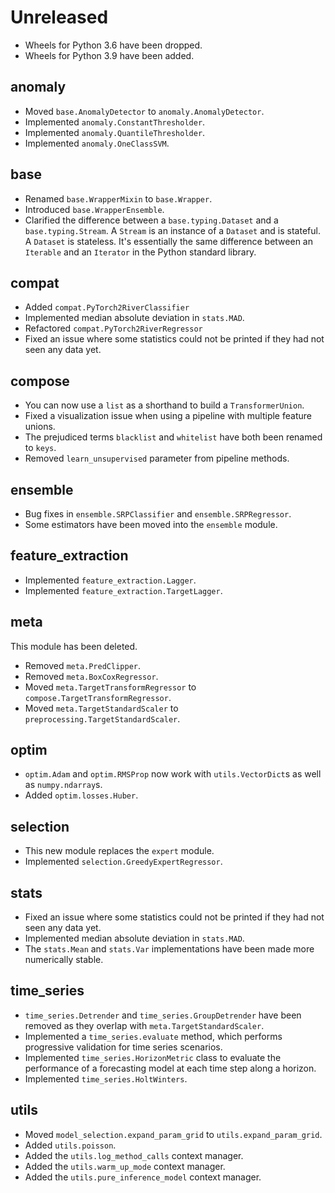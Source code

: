 # Unreleased

- Wheels for Python 3.6 have been dropped.
- Wheels for Python 3.9 have been added.

## anomaly

- Moved `base.AnomalyDetector` to `anomaly.AnomalyDetector`.
- Implemented `anomaly.ConstantThresholder`.
- Implemented `anomaly.QuantileThresholder`.
- Implemented `anomaly.OneClassSVM`.

## base

- Renamed `base.WrapperMixin` to `base.Wrapper`.
- Introduced `base.WrapperEnsemble`.
- Clarified the difference between a `base.typing.Dataset` and a `base.typing.Stream`. A `Stream` is an instance of a `Dataset` and is stateful. A `Dataset` is stateless. It's essentially the same difference between an `Iterable` and an `Iterator` in the Python standard library.

## compat

- Added `compat.PyTorch2RiverClassifier`
- Implemented median absolute deviation in `stats.MAD`.
- Refactored `compat.PyTorch2RiverRegressor`
- Fixed an issue where some statistics could not be printed if they had not seen any data yet.

## compose

- You can now use a `list` as a shorthand to build a `TransformerUnion`.
- Fixed a visualization issue when using a pipeline with multiple feature unions.
- The prejudiced terms `blacklist` and `whitelist` have both been renamed to `keys`.
- Removed `learn_unsupervised` parameter from pipeline methods.

## ensemble

- Bug fixes in `ensemble.SRPClassifier` and `ensemble.SRPRegressor`.
- Some estimators have been moved into the `ensemble` module.

## feature_extraction

- Implemented `feature_extraction.Lagger`.
- Implemented `feature_extraction.TargetLagger`.

## meta

This module has been deleted.

- Removed `meta.PredClipper`.
- Removed `meta.BoxCoxRegressor`.
- Moved `meta.TargetTransformRegressor` to `compose.TargetTransformRegressor`.
- Moved `meta.TargetStandardScaler` to `preprocessing.TargetStandardScaler`.

## optim

- `optim.Adam` and `optim.RMSProp` now work with `utils.VectorDict`s as well as `numpy.ndarray`s.
- Added `optim.losses.Huber`.

## selection

- This new module replaces the `expert` module.
- Implemented `selection.GreedyExpertRegressor`.

## stats

- Fixed an issue where some statistics could not be printed if they had not seen any data yet.
- Implemented median absolute deviation in `stats.MAD`.
- The `stats.Mean` and `stats.Var` implementations have been made more numerically stable.

## time_series

- `time_series.Detrender` and `time_series.GroupDetrender` have been removed as they overlap with `meta.TargetStandardScaler`.
- Implemented a `time_series.evaluate` method, which performs progressive validation for time series scenarios.
- Implemented `time_series.HorizonMetric` class to evaluate the performance of a forecasting model at each time step along a horizon.
- Implemented `time_series.HoltWinters`.

## utils

- Moved `model_selection.expand_param_grid` to `utils.expand_param_grid`.
- Added `utils.poisson`.
- Added the `utils.log_method_calls` context manager.
- Added the `utils.warm_up_mode` context manager.
- Added the `utils.pure_inference_model` context manager.
